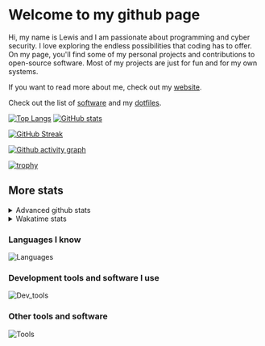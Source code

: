 # Welcome to my github page
Hi, my name is Lewis and I am passionate about programming and cyber security. I love exploring the endless possibilities that coding has to offer. On my page, you'll find some of my personal projects and contributions to open-source software. Most of my projects are just for fun and for my own systems.

If you want to read more about me, check out my [website](https://awesomelewis2007.github.io/).

Check out the list of [software](https://github.com/awesomelewis2007/awesomelewis2007/blob/master/software.md) and my [dotfiles](https://github.com/awesomelewis2007/dotfiles).



[![Top Langs](https://github-readme-stats.vercel.app/api/top-langs/?username=awesomelewis2007&hide=html,css,jupyter%20notebook&langs_count=10&layout=compact&theme=transparent&exclude_repo=GPT-code-repository)](https://github.com/anuraghazra/github-readme-stats) [![GitHub stats](https://github-readme-stats.vercel.app/api?username=awesomelewis2007&show_icons=true&theme=transparent)](https://github.com/anuraghazra/github-readme-stats)

[![GitHub Streak](https://streak-stats.demolab.com?user=Awesomelewis2007&theme=transparent)](https://git.io/streak-stats)

[![Github activity graph](https://github-readme-activity-graph.vercel.app/graph?username=awesomelewis2007&theme=github-compact&area=true)](https://github.com/ashutosh00710/github-readme-activity-graph)

[![trophy](https://github-profile-trophy.vercel.app/?username=awesomelewis2007&theme=darkhub)](https://github.com/ryo-ma/github-profile-trophy)

## More stats
<details close>
<summary>Advanced github stats</summary>
<br>
  
![Metrics](https://raw.githubusercontent.com/awesomelewis2007/awesomelewis2007/master/github-metrics.svg)
  
</details>

<details close>
<summary>Wakatime stats</summary>
<br>

<!--START_SECTION:waka-->

```txt
Python              49 mins         █████░░░░░░░░░░░░░░░░░░░░   19.35 %
C                   46 mins         ████▓░░░░░░░░░░░░░░░░░░░░   18.20 %
Other               38 mins         ███▓░░░░░░░░░░░░░░░░░░░░░   14.86 %
JavaScript          32 mins         ███▒░░░░░░░░░░░░░░░░░░░░░   12.78 %
Markdown            29 mins         ███░░░░░░░░░░░░░░░░░░░░░░   11.39 %
C++                 11 mins         █░░░░░░░░░░░░░░░░░░░░░░░░   04.31 %
CSV                 7 mins          ▓░░░░░░░░░░░░░░░░░░░░░░░░   03.05 %
YAML                7 mins          ▓░░░░░░░░░░░░░░░░░░░░░░░░   02.89 %
Rust                7 mins          ▓░░░░░░░░░░░░░░░░░░░░░░░░   02.83 %
Docker              6 mins          ▓░░░░░░░░░░░░░░░░░░░░░░░░   02.53 %
Makefile            4 mins          ▒░░░░░░░░░░░░░░░░░░░░░░░░   01.85 %
Bash                4 mins          ▒░░░░░░░░░░░░░░░░░░░░░░░░   01.68 %
Text                2 mins          ▒░░░░░░░░░░░░░░░░░░░░░░░░   01.08 %
TOML                1 min           ▒░░░░░░░░░░░░░░░░░░░░░░░░   00.72 %
HTML                1 min           ░░░░░░░░░░░░░░░░░░░░░░░░░   00.50 %
```

<!--END_SECTION:waka-->
</details>

### Languages I know
![Languages](https://skillicons.dev/icons?i=python,cpp,cs,c,javascript,nodejs,dotnet,bash,css,html,rust)
### Development tools and software I use
![Dev_tools](https://skillicons.dev/icons?i=git,docker,github,googlecloud,vscode,visualstudio,raspberrypi,linux,powershell,replit)
### Other tools and software
![Tools](https://skillicons.dev/icons?i=blender,ps,pr,ai,xd,figma)
